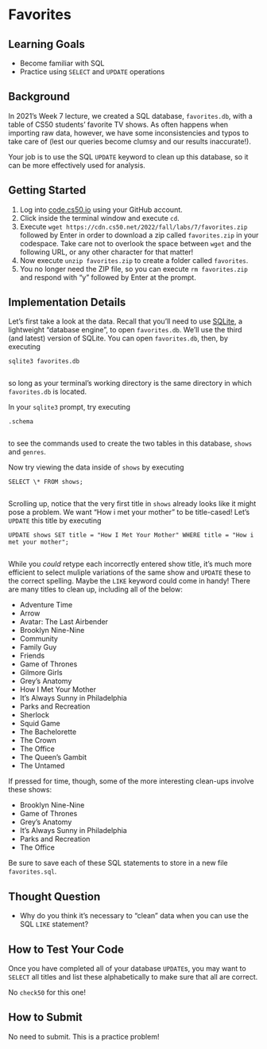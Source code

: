 # Favorites


## Learning Goals


* Become familiar with SQL
* Practice using `SELECT` and `UPDATE` operations


## Background


In 2021’s Week 7 lecture, we created a SQL database, `favorites.db`, with a table of CS50 students’ favorite TV shows. As often happens when importing raw data, however, we have some inconsistencies and typos to take care of (lest our queries become clumsy and our results inaccurate!).


Your job is to use the SQL `UPDATE` keyword to clean up this database, so it can be more effectively used for analysis.


## Getting Started


1. Log into [code.cs50.io](https://code.cs50.io/) using your GitHub account.
2. Click inside the terminal window and execute `cd`.
3. Execute `wget https://cdn.cs50.net/2022/fall/labs/7/favorites.zip` followed by Enter in order to download a zip called `favorites.zip` in your codespace. Take care not to overlook the space between `wget` and the following URL, or any other character for that matter!
4. Now execute `unzip favorites.zip` to create a folder called `favorites`.
5. You no longer need the ZIP file, so you can execute `rm favorites.zip` and respond with “y” followed by Enter at the prompt.


## Implementation Details


Let’s first take a look at the data. Recall that you’ll need to use [SQLite](https://www.sqlite.org/index.html), a lightweight “database engine”, to open `favorites.db`. We’ll use the third (and latest) version of SQLite. You can open `favorites.db`, then, by executing



```
sqlite3 favorites.db


```

so long as your terminal’s working directory is the same directory in which `favorites.db` is located.


In your `sqlite3` prompt, try executing



```
.schema


```

to see the commands used to create the two tables in this database, `shows` and `genres`.


Now try viewing the data inside of `shows` by executing



```
SELECT \* FROM shows;


```

Scrolling up, notice that the very first title in `shows` already looks like it might pose a problem. We want “How i met your mother” to be title-cased! Let’s `UPDATE` this title by executing



```
UPDATE shows SET title = "How I Met Your Mother" WHERE title = "How i met your mother";


```

While you *could* retype each incorrectly entered show title, it’s much more efficient to select muliple variations of the same show and `UPDATE` these to the correct spelling. Maybe the `LIKE` keyword could come in handy! There are many titles to clean up, including all of the below:


* Adventure Time
* Arrow
* Avatar: The Last Airbender
* Brooklyn Nine-Nine
* Community
* Family Guy
* Friends
* Game of Thrones
* Gilmore Girls
* Grey’s Anatomy
* How I Met Your Mother
* It’s Always Sunny in Philadelphia
* Parks and Recreation
* Sherlock
* Squid Game
* The Bachelorette
* The Crown
* The Office
* The Queen’s Gambit
* The Untamed


If pressed for time, though, some of the more interesting clean-ups involve these shows:


* Brooklyn Nine-Nine
* Game of Thrones
* Grey’s Anatomy
* It’s Always Sunny in Philadelphia
* Parks and Recreation
* The Office


Be sure to save each of these SQL statements to store in a new file `favorites.sql`.


## Thought Question


* Why do you think it’s necessary to “clean” data when you can use the SQL `LIKE` statement?


## How to Test Your Code


Once you have completed all of your database `UPDATE`s, you may want to `SELECT` all titles and list these alphabetically to make sure that all are correct.


No `check50` for this one!


## How to Submit


No need to submit. This is a practice problem!







